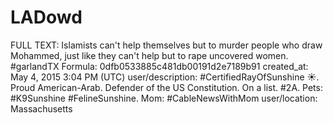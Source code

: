 # LADowd

FULL TEXT: Islamists can't help themselves but to murder people who draw Mohammed, just like they can't help but to rape uncovered women. #garlandTX
Formula: 0dfb0533885c481db00191d2e7189b91
created_at: May 4, 2015 3:04 PM (UTC)
user/description: #CertifiedRayOfSunshine ☀️. Proud American-Arab. Defender of the US Constitution. On a list. #2A. Pets: #K9Sunshine #FelineSunshine. Mom: #CableNewsWithMom
user/location: Massachusetts